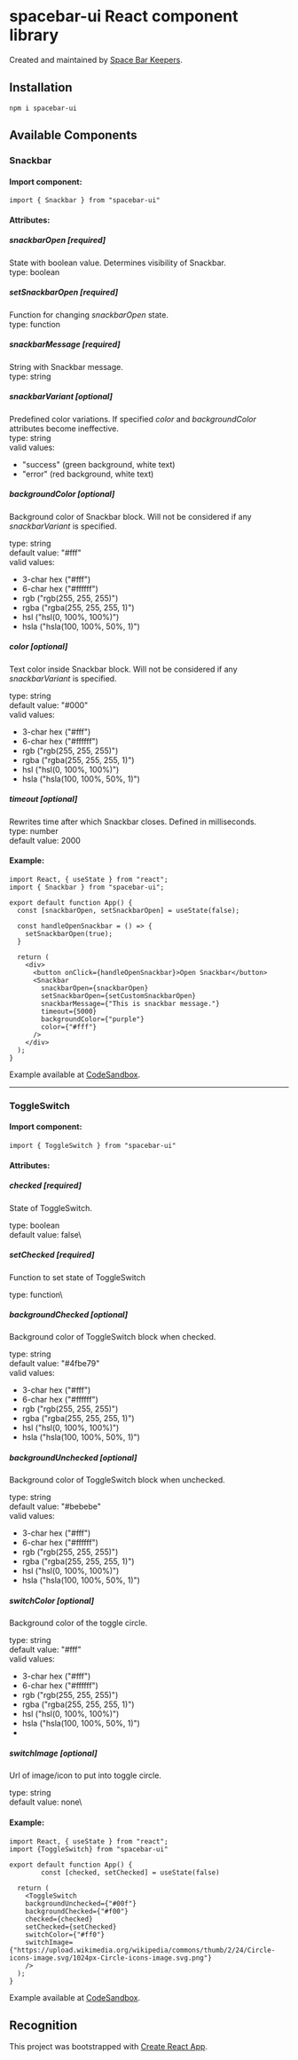 # spacebar-ui React component library

Created and maintained by [Space Bar Keepers](https://spacebarkeepers.com).

## Installation
`npm i spacebar-ui`

## Available Components
### Snackbar
#### Import component:
`import { Snackbar } from "spacebar-ui"`
#### Attributes:
##### snackbarOpen [required]
State with boolean value. Determines visibility of Snackbar.\
type: boolean
##### setSnackbarOpen [required]
Function for changing *snackbarOpen* state.\
type: function
##### snackbarMessage [required]
String with Snackbar message.\
type: string
##### snackbarVariant [optional]
Predefined color variations. If specified *color* and *backgroundColor* attributes become ineffective. \
type: string\
valid values:
- "success" (green background, white text)
- "error" (red background, white text)
##### backgroundColor [optional]
Background color of Snackbar block. Will not be considered if any *snackbarVariant* is specified.

type: string\
default value: "#fff"\
valid values:
- 3-char hex ("#fff")
- 6-char hex ("#ffffff")
- rgb ("rgb(255, 255, 255)")
- rgba ("rgba(255, 255, 255, 1)")
- hsl ("hsl(0, 100%, 100%)")
- hsla ("hsla(100, 100%, 50%, 1)")

##### color [optional]
Text color inside Snackbar block. Will not be considered if any *snackbarVariant* is specified.

type: string\
default value: "#000"\
valid values:
- 3-char hex ("#fff")
- 6-char hex ("#ffffff")
- rgb ("rgb(255, 255, 255)")
- rgba ("rgba(255, 255, 255, 1)")
- hsl ("hsl(0, 100%, 100%)")
- hsla ("hsla(100, 100%, 50%, 1)")

##### timeout [optional]
Rewrites time after which Snackbar closes. Defined in milliseconds.\
type: number\
default value: 2000

#### Example:
```
import React, { useState } from "react";
import { Snackbar } from "spacebar-ui";

export default function App() {
  const [snackbarOpen, setSnackbarOpen] = useState(false);

  const handleOpenSnackbar = () => {
    setSnackbarOpen(true);
  }

  return (
    <div>
      <button onClick={handleOpenSnackbar}>Open Snackbar</button>
      <Snackbar 
        snackbarOpen={snackbarOpen} 
        setSnackbarOpen={setCustomSnackbarOpen} 
        snackbarMessage={"This is snackbar message."} 
        timeout={5000} 
        backgroundColor={"purple"} 
        color={"#fff"} 
      />
    </div>
  );
}
```
Example available at [CodeSandbox](https://codesandbox.io/s/snackbar-d1p74?file=/src/App.js).

---

### ToggleSwitch
#### Import component:
`import { ToggleSwitch } from "spacebar-ui"`
#### Attributes:
##### checked [required]
State of ToggleSwitch.

type: boolean\
default value: false\

##### setChecked [required]
Function to set state of ToggleSwitch

type: function\

##### backgroundChecked [optional]
Background color of ToggleSwitch block when checked.

type: string\
default value: "#4fbe79"\
valid values:
- 3-char hex ("#fff")
- 6-char hex ("#ffffff")
- rgb ("rgb(255, 255, 255)")
- rgba ("rgba(255, 255, 255, 1)")
- hsl ("hsl(0, 100%, 100%)")
- hsla ("hsla(100, 100%, 50%, 1)")

##### backgroundUnchecked [optional]
Background color of ToggleSwitch block when unchecked.

type: string\
default value: "#bebebe"\
valid values:
- 3-char hex ("#fff")
- 6-char hex ("#ffffff")
- rgb ("rgb(255, 255, 255)")
- rgba ("rgba(255, 255, 255, 1)")
- hsl ("hsl(0, 100%, 100%)")
- hsla ("hsla(100, 100%, 50%, 1)")

##### switchColor [optional]
Background color of the toggle circle.

type: string\
default value: "#fff"\
valid values:
- 3-char hex ("#fff")
- 6-char hex ("#ffffff")
- rgb ("rgb(255, 255, 255)")
- rgba ("rgba(255, 255, 255, 1)")
- hsl ("hsl(0, 100%, 100%)")
- hsla ("hsla(100, 100%, 50%, 1)")
- 
##### switchImage [optional]
Url of image/icon to put into toggle circle.

type: string\
default value: none\

#### Example:
```
import React, { useState } from "react";
import {ToggleSwitch} from "spacebar-ui"

export default function App() {
        const [checked, setChecked] = useState(false)

  return (
    <ToggleSwitch 
    backgroundUnchecked={"#00f"} 
    backgroundChecked={"#f00"}
    checked={checked}
    setChecked={setChecked}
    switchColor={"#ff0"}
    switchImage={"https://upload.wikimedia.org/wikipedia/commons/thumb/2/24/Circle-icons-image.svg/1024px-Circle-icons-image.svg.png"}
    />
  );
}
```
Example available at [CodeSandbox](https://codesandbox.io/s/toggleswitch-8k0in?file=/src/App.js).

## Recognition
This project was bootstrapped with [Create React App](https://github.com/facebook/create-react-app).
